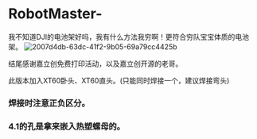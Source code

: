 # RobotMaster-
我不知道DJI的电池架好吗，我有什么方法我穷啊！更符合穷队宝宝体质的电池架。
![2007d4db-63dc-41f2-9b05-69a79cc4425b](https://github.com/Sunset-OrangeSea/RoboMaster-TB47-48-Power/assets/93305192/613d1743-3df1-48a3-8f87-3da0f8fb89b8)

结尾感谢嘉立创免费打印活动，以及嘉立创开源的老哥。

此版本加入XT60卧头、XT60直头。(只能同时焊接一个，建议焊接弯头)

### 焊接时注意正负区分。
### 4.1的孔是拿来嵌入热塑螺母的。
